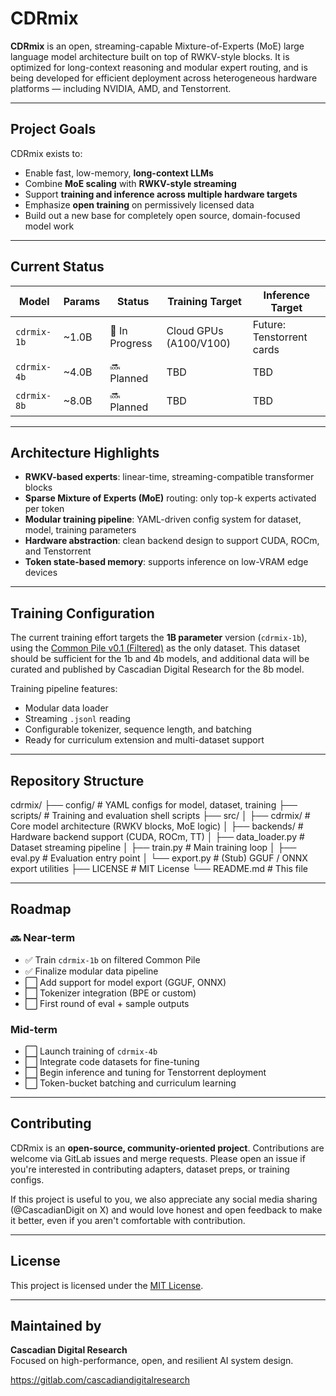 # CDRmix

**CDRmix** is an open, streaming-capable Mixture-of-Experts (MoE) large language model architecture built on top of RWKV-style blocks. It is optimized for long-context reasoning and modular expert routing, and is being developed for efficient deployment across heterogeneous hardware platforms — including NVIDIA, AMD, and Tenstorrent.

---

## Project Goals

CDRmix exists to:

- Enable fast, low-memory, **long-context LLMs**
- Combine **MoE scaling** with **RWKV-style streaming**
- Support **training and inference across multiple hardware targets**
- Emphasize **open training** on permissively licensed data
- Build out a new base for completely open source, domain-focused model work

---

## Current Status

| Model     | Params | Status         | Training Target          | Inference Target         |
|-----------|--------|----------------|--------------------------|--------------------------|
| `cdrmix-1b` | ~1.0B  | 🔄 In Progress | Cloud GPUs (A100/V100)   | Future: Tenstorrent cards|
| `cdrmix-4b` | ~4.0B  | 🔜 Planned     | TBD                      | TBD                      |
| `cdrmix-8b` | ~8.0B  | 🔜 Planned     | TBD                      | TBD                      |

---

## Architecture Highlights

- **RWKV-based experts**: linear-time, streaming-compatible transformer blocks
- **Sparse Mixture of Experts (MoE)** routing: only top-k experts activated per token
- **Modular training pipeline**: YAML-driven config system for dataset, model, training parameters
- **Hardware abstraction**: clean backend design to support CUDA, ROCm, and Tenstorrent
- **Token state-based memory**: supports inference on low-VRAM edge devices

---

## Training Configuration

The current training effort targets the **1B parameter** version (`cdrmix-1b`), using the [Common Pile v0.1 (Filtered)](https://huggingface.co/datasets/common-pile/common-pile-v01-filtered) as the only dataset.  This dataset should be sufficient for the 1b and 4b models, and additional data will be curated and published by Cascadian Digital Research for the 8b model.

Training pipeline features:

- Modular data loader
- Streaming `.jsonl` reading
- Configurable tokenizer, sequence length, and batching
- Ready for curriculum extension and multi-dataset support

---

## Repository Structure

cdrmix/
├── config/              # YAML configs for model, dataset, training
├── scripts/             # Training and evaluation shell scripts
├── src/
│   ├── cdrmix/          # Core model architecture (RWKV blocks, MoE logic)
│   ├── backends/        # Hardware backend support (CUDA, ROCm, TT)
│   ├── data_loader.py   # Dataset streaming pipeline
│   ├── train.py         # Main training loop
│   ├── eval.py          # Evaluation entry point
│   └── export.py        # (Stub) GGUF / ONNX export utilities
├── LICENSE              # MIT License
└── README.md            # This file

---

## Roadmap

### 🔜 Near-term

- ✅ Train `cdrmix-1b` on filtered Common Pile
- ✅ Finalize modular data pipeline
- ⬜ Add support for model export (GGUF, ONNX)
- ⬜ Tokenizer integration (BPE or custom)
- ⬜ First round of eval + sample outputs

### Mid-term

- ⬜ Launch training of `cdrmix-4b`
- ⬜ Integrate code datasets for fine-tuning
- ⬜ Begin inference and tuning for Tenstorrent deployment
- ⬜ Token-bucket batching and curriculum learning

---

## Contributing

CDRmix is an **open-source, community-oriented project**. Contributions are welcome via GitLab issues and merge requests. Please open an issue if you're interested in contributing adapters, dataset preps, or training configs.

If this project is useful to you, we also appreciate any social media sharing (@CascadianDigit on X) and would love honest and open feedback to make it better, even if you aren't comfortable with contribution.

---

## License

This project is licensed under the [MIT License](./LICENSE).

---

## Maintained by

**Cascadian Digital Research**  
Focused on high-performance, open, and resilient AI system design.

<https://gitlab.com/cascadiandigitalresearch>

